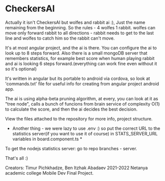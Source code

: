 # CheckersAI
Actually it isn't CheckersAI but wolfes and rabbit ai :), Just the name remaining from the beginning.
So the rules - 4 wolfes 1 rabbit. wolfes can move only forward rabbit to all directions - rabbit needs to get to the last line and wolfes to catch
him so the rabbit can't move.

It's at most angular project, and the ai is there. You can configure the ai to look up to 8 steps forward. Also there is a small mongoDB server that remembers statistics,
for example best score when human playing rabbit and ai is looking 6 steps forward.(everything can work fine even without it so it's optional)

It's written in angular but its portable to android via cordova, so look at 'commands.txt' file for useful info for creating from angular project android app.

The ai is using alpha-beta pruning algorithm, at every, you can look at it as "tree node", calls a bunch of funcions from brain service of complexity O(1) to calculate the score,
and then the ai decides the best decision.

View the files attached to the repository for more info, project structure.

* Another thing - we were lazy to use .env :) so put the correct URL to the statistics server(if you want to use it of course) in STATS_SERVER_URL variables in board.component.ts *

To get the nodejs statistics server: go to repo branches - server.

That's all :)

Creators: Timur Pichkhadze, Ben Itzhak Abadaev 2021-2022
Netanya academic college
Mobile Dev Final Project.
